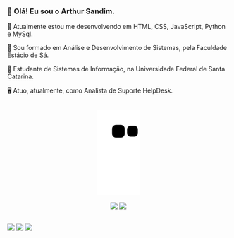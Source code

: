 ### 🧔 Olá! Eu sou o Arthur Sandim.
<p> 🤖 Atualmente estou me desenvolvendo em HTML, CSS, JavaScript, Python e MySql.<p>
<p> 📜 Sou formado em Análise e Desenvolvimento de Sistemas, pela Faculdade Estácio de Sá.</p>
<p> 📖 Estudante de Sistemas de Informação, na Universidade Federal de Santa Catarina.</p>
<p> 🖥️ Atuo, atualmente, como Analista de Suporte HelpDesk.</p>

##
<div align="center">

  <a href="https://github.com/arthursandim">![Snake animation](https://github.com/arthursandim/arthursandim/blob/output/github-contribution-grid-snake.svg)</a>
  
</div>

<div align="center">
  <a href="https://github.com/arthursandim">
  <img height="180em" src="https://github-readme-stats.vercel.app/api?username=arthursandim&show_icons=true&theme=dracula&include_all_commits=true&count_private=true"/>
  <img height="180em" src="https://github-readme-stats.vercel.app/api/top-langs/?username=arthursandim&layout=compact&langs_count=10&theme=dracula"/>
  </a>
</div>

##
  
<div>
  <a target="_blank" href="https://www.linkedin.com/in/arthur-sandim-662b23104"><img src="https://img.shields.io/badge/-LinkedIn-%230077B5?style=for-the-badge&logo=linkedin&logoColor=white" target="_blank"></a> 
  <a href="https://www.instagram.com/r2sandim/" target="_blank"><img src="https://img.shields.io/badge/-Instagram-%23E4405F?style=for-the-badge&logo=instagram&logoColor=white" target="_blank"></a>
  <a targethref = "mailto:avg.sandim@gmail.com"><img src="https://img.shields.io/badge/-Gmail-%23333?style=for-the-badge&logo=gmail&logoColor=white" target="_blank"></a>



</div>
